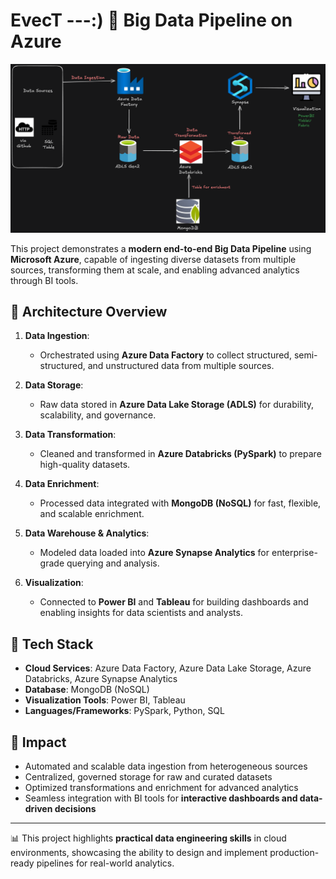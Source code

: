 # EvecT ---:) 🚀 Big Data Pipeline on Azure  

![Arch](ArchitectureDiagram.png)



This project demonstrates a **modern end-to-end Big Data Pipeline** using **Microsoft Azure**, capable of ingesting diverse datasets from multiple sources, transforming them at scale, and enabling advanced analytics through BI tools.  

## 🔹 Architecture Overview  
1. **Data Ingestion**:  
   - Orchestrated using **Azure Data Factory** to collect structured, semi-structured, and unstructured data from multiple sources.  

2. **Data Storage**:  
   - Raw data stored in **Azure Data Lake Storage (ADLS)** for durability, scalability, and governance.  

3. **Data Transformation**:  
   - Cleaned and transformed in **Azure Databricks (PySpark)** to prepare high-quality datasets.  

4. **Data Enrichment**:  
   - Processed data integrated with **MongoDB (NoSQL)** for fast, flexible, and scalable enrichment.  

5. **Data Warehouse & Analytics**:  
   - Modeled data loaded into **Azure Synapse Analytics** for enterprise-grade querying and analysis.  

6. **Visualization**:  
   - Connected to **Power BI** and **Tableau** for building dashboards and enabling insights for data scientists and analysts.  

## 🔹 Tech Stack  
- **Cloud Services**: Azure Data Factory, Azure Data Lake Storage, Azure Databricks, Azure Synapse Analytics  
- **Database**: MongoDB (NoSQL)  
- **Visualization Tools**: Power BI, Tableau  
- **Languages/Frameworks**: PySpark, Python, SQL  

## 🔹 Impact  
- Automated and scalable data ingestion from heterogeneous sources  
- Centralized, governed storage for raw and curated datasets  
- Optimized transformations and enrichment for advanced analytics  
- Seamless integration with BI tools for **interactive dashboards and data-driven decisions**  

---

📊 This project highlights **practical data engineering skills** in cloud environments, showcasing the ability to design and implement production-ready pipelines for real-world analytics.  
